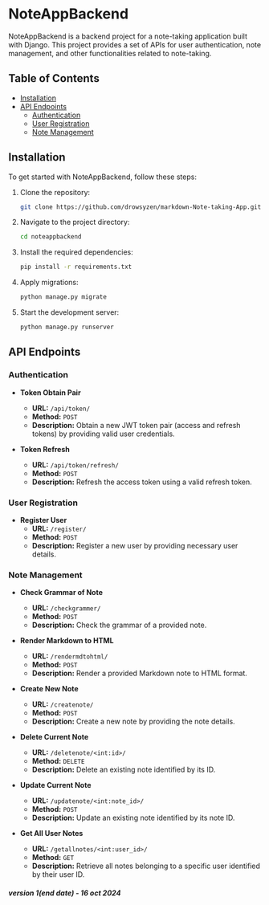 # NoteAppBackend

NoteAppBackend is a backend project for a note-taking application built with Django. This project provides a set of APIs for user authentication, note management, and other functionalities related to note-taking.

## Table of Contents

- [Installation](#installation)
- [API Endpoints](#api-endpoints)
  - [Authentication](#authentication)
  - [User Registration](#user-registration)
  - [Note Management](#note-management)

## Installation

To get started with NoteAppBackend, follow these steps:

1. Clone the repository:

    ```bash
    git clone https://github.com/drowsyzen/markdown-Note-taking-App.git
    ```

2. Navigate to the project directory:

    ```bash
    cd noteappbackend
    ```

3. Install the required dependencies:

    ```bash
    pip install -r requirements.txt
    ```

4. Apply migrations:

    ```bash
    python manage.py migrate
    ```

5. Start the development server:

    ```bash
    python manage.py runserver
    ```

## API Endpoints

### Authentication

- **Token Obtain Pair**
  - **URL:** `/api/token/`
  - **Method:** `POST`
  - **Description:** Obtain a new JWT token pair (access and refresh tokens) by providing valid user credentials.

- **Token Refresh**
  - **URL:** `/api/token/refresh/`
  - **Method:** `POST`
  - **Description:** Refresh the access token using a valid refresh token.

### User Registration

- **Register User**
  - **URL:** `/register/`
  - **Method:** `POST`
  - **Description:** Register a new user by providing necessary user details.

### Note Management

- **Check Grammar of Note**
  - **URL:** `/checkgrammer/`
  - **Method:** `POST`
  - **Description:** Check the grammar of a provided note.

- **Render Markdown to HTML**
  - **URL:** `/rendermdtohtml/`
  - **Method:** `POST`
  - **Description:** Render a provided Markdown note to HTML format.

- **Create New Note**
  - **URL:** `/createnote/`
  - **Method:** `POST`
  - **Description:** Create a new note by providing the note details.

- **Delete Current Note**
  - **URL:** `/deletenote/<int:id>/`
  - **Method:** `DELETE`
  - **Description:** Delete an existing note identified by its ID.

- **Update Current Note**
  - **URL:** `/updatenote/<int:note_id>/`
  - **Method:** `POST`
  - **Description:** Update an existing note identified by its note ID.

- **Get All User Notes**
  - **URL:** `/getallnotes/<int:user_id>/`
  - **Method:** `GET`
  - **Description:** Retrieve all notes belonging to a specific user identified by their user ID.

<!-- finished Version 1 , date - 3 july 2024  -->

##### version 1(end date) - 16 oct 2024